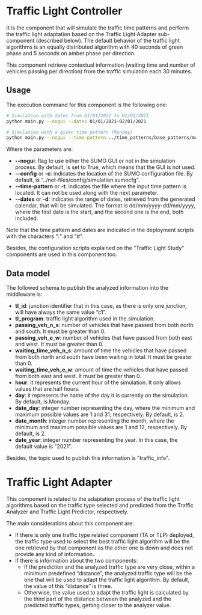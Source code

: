 #  Traffic Light Controller
It is the component that will simulate the traffic time patterns and perform the traffic light adaptation based on the
Traffic Light Adapter sub-component (described below). The default behavior of the traffic light algorithms is an 
equally distributed algorithm with 40 seconds of green phase and 5 seconds on amber phase per direction. 

This component retrieve contextual information (waiting time and number of vehicles passing per direction) from the 
traffic simulation each 30 minutes.  

## Usage
The execution command for this component is the following one:
```sh
# Simulation with dates from 01/01/2021 to 02/01/2021 
python main.py --nogui --dates 01/01/2021-02/01/2021

# Simulation with a given time pattern (Monday)
python main.py --nogui --time-pattern ../time_patterns/base_patterns/monday.csv
```

Where the parameters are:
- **--nogui**: flag to use either the SUMO GUI or not in the simulation process. By default, is set to True, which means 
  that the GUI is not used.
- **-–config** or **-c**: indicates the location of the SUMO configuration file. By default, is 
  “../net-files/config/simulation.sumocfg”. 
- **-–time-pattern** or **-t**: indicates the file where the input time pattern is located. It can not be used along 
  with the next parameter. 
- **--dates** or **-d**: indicates the range of dates, retrieved from the generated calendar, that will be simulated. 
  The format is dd/mm/yyyy-dd/mm/yyyy, where the first date is the start, and the second one is the end, both included.
  
Note that the time pattern and dates are indicated in the deployment scripts with the characters ":" and "#".

Besides, the configuration scripts explained on the "Traffic Light Study" components are used in this component too.

## Data model
The followed schema to publish the analyzed information into the middleware is:
- **tl_id**: junction identifier that in this case, as there is only one junction, will have always the same value “c1”. 
- **tl_program**: traffic light algorithm used in the simulation. 
- **passing_veh_n_s**: number of vehicles that have passed from both north and south. It must be greater than 0.
- **passing_veh_e_w**: number of vehicles that have passed from both east and west. It must be greater than 0.
- **waiting_time_veh_n_s**: amount of time the vehicles that have passed from both north and south have 
  been waiting in total. It must be greater than 0.
- **waiting_time_veh_e_w**: amount of time the vehicles that have passed from both east and west. 
  It must be greater than 0.
- **hour**: it represents the current hour of the simulation. It only allows values that are half hours.
- **day**: it represents the name of the day it is currently on the simulation. By default, is Monday.
- **date_day**: integer number representing the day, where the minimum and maximum possible values are 1 and 31, 
  respectively. By default, is 2.
- **date_month**: integer number representing the month, where the minimum and maximum possible values are 1 and 12, 
  respectively. By default, is 2.
- **date_year**: integer number representing the year. In this case, the default value is "2021".

Besides, the topic used to publish this information is "traffic_info". 

#  Traffic Light Adapter
This component is related to the adaptation process of the traffic light algorithms based on the traffic type selected 
and predicted from the Traffic Analyzer and Traffic Light Predictor, respectively.

The main considerations about this component are:
- If there is only one traffic type related component (TA or TLP) deployed, the traffic type used to select the best 
  traffic light algorithm will be the one retrieved by that component as the other one is down and does not provide any 
  kind of information.
- If there is information about the two components:
  - If the prediction and the analyzed traffic type are very close, within a minimum predefined “distance”, 
  the analyzed traffic type will be the one that will be used to adapt the traffic light algorithm. By default, the 
  value of this “distance” is three. 
  - Otherwise, the value used to adapt the traffic light is calculated by the third part of the distance between the 
  analyzed and the predicted traffic types, getting closer to the analyzer value.